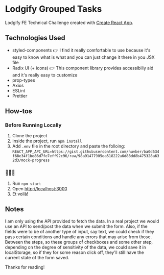 # Lodgify Grouped Tasks

Lodgify FE Technical Challenge created with [Create React App](https://github.com/facebook/create-react-app).

## Technologies Used

- styled-components 👉 I find it really comfortable to use because it's easy to know what is what and you can just change it there in you JSX file
- Radix UI (+ icons) 👉 This component library provides accessibiliy aid and it's really easy to customize
- prop-types
- Axios
- ESLint
- Prettier

## How-tos

### Before Running Locally

1. Clone the project
2. Inside the project, run `npm install`
3. Add `.env` file in the root directory and paste the folloing:
   `REACT_APP_API_URL=https://gist.githubusercontent.com/huvber/ba0d534f68e34f1be86d7fe7eff92c96/raw/98a91477905ea518222a6d88dd8b475328a632d3/mock-progress`

### 🏃🏻‍♀️

1. Run `npm start`
2. Open [http://localhost:3000](http://localhost:3000)
3. Et voilà!

## Notes

I am only using the API provided to fetch the data. In a real project we would use an API to send/post the data when we submit the form. Also, if the fields were to be of another type of input, say text, we could check if they pass certain conditions and handle any errors that may arise from those.
Between the steps, so these groups of checkboxes and some other step, depending on the degree of sensitivity of the data, we could save it in localStorage, so if they for some reason click off, they'll still have the current state of the form saved.

Thanks for reading!
